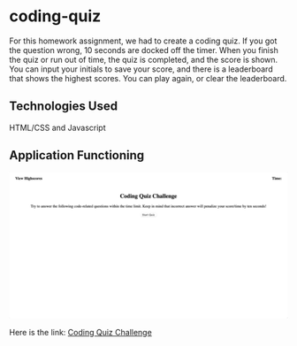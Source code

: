 # coding-quiz
For this homework assignment, we had to create a coding quiz. If you got the question wrong, 10 seconds are docked off the timer. When you finish the quiz or run out of time, the quiz is completed, and the score is shown. You can input your initials to save your score, and there is a leaderboard that shows the highest scores. You can play again, or clear the leaderboard.

## Technologies Used
HTML/CSS and Javascript

## Application Functioning
![Demo Walkthrough](demo.gif)

Here is the link: [Coding Quiz Challenge](https://samyuhan.github.io/coding-quiz/)